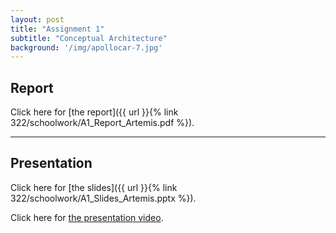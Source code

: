 ```yaml
---
layout: post
title: "Assignment 1"
subtitle: "Conceptual Architecture"
background: '/img/apollocar-7.jpg'
---
```

## Report
Click here for [the report]({{ url }}{% link 322/schoolwork/A1_Report_Artemis.pdf %}).

---
## Presentation
Click here for [the slides]({{ url }}{% link 322/schoolwork/A1_Slides_Artemis.pptx %}).

Click here for [the presentation video](https://queensuca-my.sharepoint.com/:v:/g/personal/18rjb10_queensu_ca/EXVbMC9DQ65CrBLlvqQbL80BYBTFiLazECDglQJi_eRttQ?e=CXNowD).